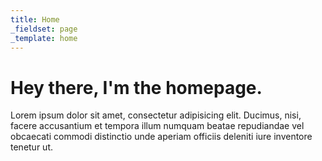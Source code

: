 ```yaml
---
title: Home
_fieldset: page
_template: home
---
```


# Hey there, I'm the homepage.
Lorem ipsum dolor sit amet, consectetur adipisicing elit. Ducimus, nisi, facere accusantium et tempora illum numquam beatae repudiandae vel obcaecati commodi distinctio unde aperiam officiis deleniti iure inventore tenetur ut.